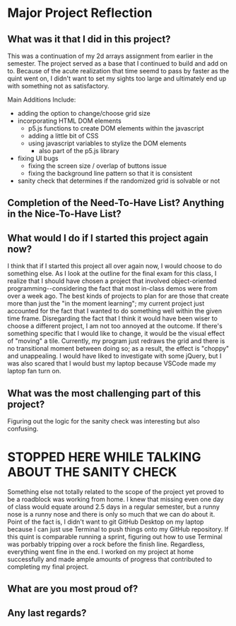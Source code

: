 # Major Project Reflection

## What was it that I did in this project?
This was a continuation of my 2d arrays assignment from earlier in the semester. The project served as a base that I continued to build and add on to. Because of the acute realization that time seemd to pass by faster as the quint went on, I didn't want to set my sights too large and ultimately end up with something not as satisfactory. 

Main Additions Include:
- adding the option to change/choose grid size
- incorporating HTML DOM elements
    - p5.js functions to create DOM elements within the javascript
    - adding a little bit of CSS
    - using javascript variables to stylize the DOM elements
        - also part of the p5.js library
- fixing UI bugs
    - fixing the screen size / overlap of buttons issue
    - fixing the background line pattern so that it is consistent
- sanity check that determines if the randomized grid is solvable or not

## Completion of the Need-To-Have List? Anything in the Nice-To-Have List?

## What would I do if I started this project again now?
I think that if I started this project all over again now, I would choose to do something else. As I look at the outline for the final exam for this class, I realize that I should have chosen a project that involved object-oriented programming--considering the fact that most in-class demos were from over a week ago. The best kinds of projects to plan for are those that create more than just the "in the moment learning"; my current project just accounted for the fact that I wanted to do something well within the given time frame. 
Disregarding the fact that I think it would have been wiser to choose a different project, I am not too annoyed at the outcome. If there's something specific that I would like to change, it would be the visual effect of "moving" a tile. Currently, my program just redraws the grid and there is no transitional moment between doing so; as a result, the effect is "choppy" and unappealing. I would have liked to investigate with some jQuery, but I was also scared that I would bust my laptop because VSCode made my laptop fan turn on. 

## What was the most challenging part of this project?
Figuring out the logic for the sanity check was interesting but also confusing. 

# STOPPED HERE WHILE TALKING ABOUT THE SANITY CHECK

Something else not totally related to the scope of the project yet proved to be a roadblock was working from home. I knew that missing even one day of class would equate around 2.5 days in a regular semester, but a runny nose is a runny nose and there is only so much that we can do about it. Point of the fact is, I didn't want to git GitHub Desktop on my laptop because I can just use Terminal to push things onto my GitHub repository. If this quint is comparable running a sprint, figuring out how to use Terminal was porbably tripping over a rock before the finish line. 
Regardless, everything went fine in the end. I worked on my project at home successfully and made ample amounts of progress that contributed to completing my final project.

## What are you most proud of?

## Any last regards?